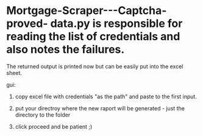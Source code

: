 # Mortgage-Scraper---Captcha-proved- data.py is responsible for reading the list of credentials and also notes the failures.

The returned output is printed now but can be easily put into the excel sheet. 

gui: 
1. copy excel file with credentials "as the path" and paste to the first input.

2. put your directroy where the new raport will be generated - just the directory to the folder

3. click proceed and be patient ;) 
